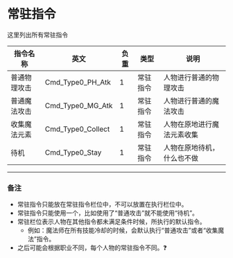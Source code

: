 # 常驻指令
这里列出所有常驻指令

|指令名称|英文|负重|类型|说明|
|-|-|-|-|-|
|普通物理攻击|Cmd_Type0_PH_Atk|1|常驻指令|人物进行普通的物理攻击|
|普通魔法攻击|Cmd_Type0_MG_Atk|1|常驻指令|人物进行普通的魔法攻击|
|收集魔法元素|Cmd_Type0_Collect|1|常驻指令|人物在原地进行魔法元素收集|
|待机|Cmd_Type0_Stay|1|常驻指令|人物在原地待机，什么也不做|

---

### 备注
- 常驻指令只能放在常驻指令栏位中，不可以放置在执行栏位中。
- 常驻指令只能使用一个，比如使用了“普通攻击”就不能使用“待机”。
- 常驻栏位表示人物在其他指令都未满足条件时候，所执行的默认指令。
    - 例如：魔法师在所有技能冷却的时候，会默认执行“普通攻击”或者“收集魔法”指令。
- 之后可能会根据职业不同，每个人物的常驻指令不同。:question: